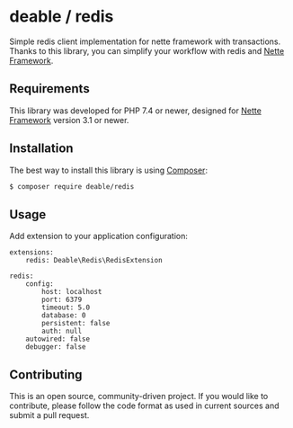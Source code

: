 deable / redis
==============

Simple redis client implementation for nette framework with transactions.
Thanks to this library, you can simplify your workflow with redis and [Nette Framework](https://nette.org/).

Requirements
------------

This library was developed for PHP 7.4 or newer, designed for [Nette Framework](https://nette.org/) version 3.1 or newer.

Installation
------------

The best way to install this library is using [Composer](https://getcomposer.org/):

```sh
$ composer require deable/redis
```

Usage
-----

Add extension to your application configuration: 

```yarn
extensions:
    redis: Deable\Redis\RedisExtension

redis:
    config:
        host: localhost
        port: 6379
        timeout: 5.0
        database: 0
        persistent: false
        auth: null
    autowired: false
    debugger: false
```

Contributing
------------
This is an open source, community-driven project. If you would like to contribute,
please follow the code format as used in current sources and submit a pull request.
